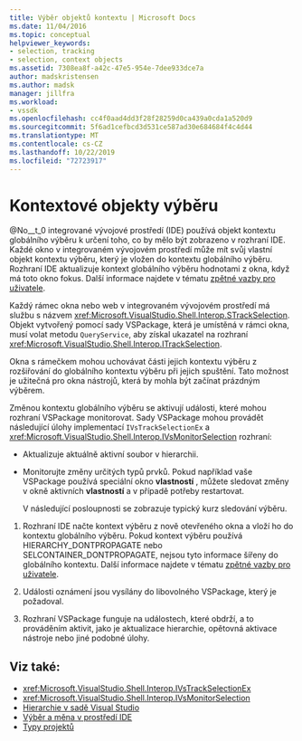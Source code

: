 ```yaml
---
title: Výběr objektů kontextu | Microsoft Docs
ms.date: 11/04/2016
ms.topic: conceptual
helpviewer_keywords:
- selection, tracking
- selection, context objects
ms.assetid: 7308ea8f-a42c-47e5-954e-7dee933dce7a
author: madskristensen
ms.author: madsk
manager: jillfra
ms.workload:
- vssdk
ms.openlocfilehash: cc4f0aad4dd3f28f28259d0ca439a0cda1a520d9
ms.sourcegitcommit: 5f6ad1cefbcd3d531ce587ad30e684684f4c4d44
ms.translationtype: MT
ms.contentlocale: cs-CZ
ms.lasthandoff: 10/22/2019
ms.locfileid: "72723917"
---
```

# <a name="selection-context-objects"></a>Kontextové objekty výběru
@No__t_0 integrované vývojové prostředí (IDE) používá objekt kontextu globálního výběru k určení toho, co by mělo být zobrazeno v rozhraní IDE. Každé okno v integrovaném vývojovém prostředí může mít svůj vlastní objekt kontextu výběru, který je vložen do kontextu globálního výběru. Rozhraní IDE aktualizuje kontext globálního výběru hodnotami z okna, když má toto okno fokus. Další informace najdete v tématu [zpětné vazby pro uživatele](../../extensibility/internals/feedback-to-the-user.md).

 Každý rámec okna nebo web v integrovaném vývojovém prostředí má službu s názvem <xref:Microsoft.VisualStudio.Shell.Interop.STrackSelection>. Objekt vytvořený pomocí sady VSPackage, která je umístěná v rámci okna, musí volat metodu `QueryService`, aby získal ukazatel na rozhraní <xref:Microsoft.VisualStudio.Shell.Interop.ITrackSelection>.

 Okna s rámečkem mohou uchovávat části jejich kontextu výběru z rozšiřování do globálního kontextu výběru při jejich spuštění. Tato možnost je užitečná pro okna nástrojů, která by mohla být začínat prázdným výběrem.

 Změnou kontextu globálního výběru se aktivují události, které mohou rozhraní VSPackage monitorovat. Sady VSPackage mohou provádět následující úlohy implementací `IVsTrackSelectionEx` a <xref:Microsoft.VisualStudio.Shell.Interop.IVsMonitorSelection> rozhraní:

- Aktualizuje aktuálně aktivní soubor v hierarchii.

- Monitorujte změny určitých typů prvků. Pokud například vaše VSPackage používá speciální okno **vlastností** , můžete sledovat změny v okně aktivních **vlastností** a v případě potřeby restartovat.

  V následující posloupnosti se zobrazuje typický kurz sledování výběru.

1. Rozhraní IDE načte kontext výběru z nově otevřeného okna a vloží ho do kontextu globálního výběru. Pokud kontext výběru používá HIERARCHY_DONTPROPAGATE nebo SELCONTAINER_DONTPROPAGATE, nejsou tyto informace šířeny do globálního kontextu. Další informace najdete v tématu [zpětné vazby pro uživatele](../../extensibility/internals/feedback-to-the-user.md).

2. Události oznámení jsou vysílány do libovolného VSPackage, který je požadoval.

3. Rozhraní VSPackage funguje na událostech, které obdrží, a to prováděním aktivit, jako je aktualizace hierarchie, opětovná aktivace nástroje nebo jiné podobné úlohy.

## <a name="see-also"></a>Viz také:
- <xref:Microsoft.VisualStudio.Shell.Interop.IVsTrackSelectionEx>
- <xref:Microsoft.VisualStudio.Shell.Interop.IVsMonitorSelection>
- [Hierarchie v sadě Visual Studio](../../extensibility/internals/hierarchies-in-visual-studio.md)
- [Výběr a měna v prostředí IDE](../../extensibility/internals/selection-and-currency-in-the-ide.md)
- [Typy projektů](../../extensibility/internals/project-types.md)